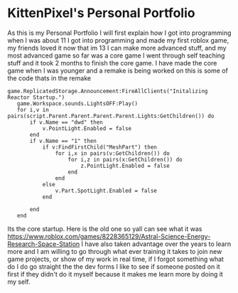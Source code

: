 # KittenPixel's Personal Portfolio

As this is my Personal Portfolio I will first explain how I got into programming when I was about 11 I got into programming and made my first roblox game, my friends loved it now that im 13 I can make more advanced stuff, and my most advanced game so far was a core game I went through self teaching stuff and it took 2 months to finish the core game. I have made the core game when I was younger and a remake is being worked on this is some of the code thats in the remake

 ```
game.ReplicatedStorage.Announcement:FireAllClients("Initalizing Reactor Startup.")
	game.Workspace.sounds.LightsOFF:Play()
	for i,v in pairs(script.Parent.Parent.Parent.Parent.Lights:GetChildren()) do
		if v.Name == "dwd" then
			v.PointLight.Enabled = false
		end
		if v.Name == "1" then
			if v:FindFirstChild("MeshPart") then
				for i,x in pairs(v:GetChildren()) do
					for i,z in pairs(x:GetChildren()) do
						z.PointLight.Enabled = false	
					end
				end
			else
				v.Part.SpotLight.Enabled = false
			end
			
		end
	end
```

Its the core startup. Here is the old one so yall can see what it was https://www.roblox.com/games/8228365129/Astral-Science-Energy-Research-Space-Station I have also taken advantage over the years to learn more and I am willing to go through what ever training it takes to join new game projects, or show of my work in real time, if I forgot something what do I do go straight the the dev forms I like to see if someone posted on it first if they didn't do it myself because it makes me learn more by doing it my self.
